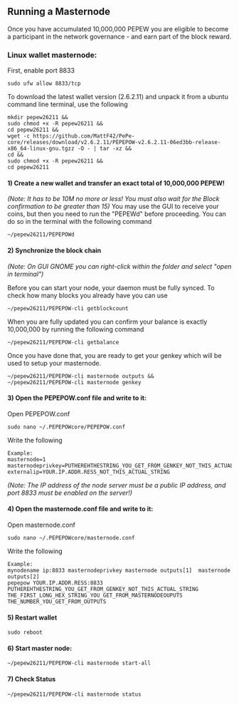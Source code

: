 ## Running a Masternode

Once you have accumulated 10,000,000 PEPEW you are eligible to become a participant in the network governance - and earn part of the block reward. 

### Linux wallet masternode:
First, enable port 8833
```
sudo ufw allow 8833/tcp
```

To download the latest wallet version (2.6.2.11) and unpack it from a ubuntu command line terminal, use the following
```
mkdir pepew26211 &&
sudo chmod +x -R pepew26211 &&
cd pepew26211 &&
wget -c https://github.com/MattF42/PePe-core/releases/download/v2.6.2.11/PEPEPOW-v2.6.2.11-06ed3bb-release-x86_64-linux-gnu.tgzz -O - | tar -xz &&
cd &&
sudo chmod +x -R pepew26211 &&
cd pepew26211
```

#### **1) Create a new wallet and transfer an exact total of 10,000,000 PEPEW!**
*(Note: It has to be 10M no more or less! You must also wait for the Block confirmation to be greater than 15)*
You may use the GUI to receive your coins, but then you need to run the "PEPEWd" before proceeding. You can do so in the terminal with the following command
```
~/pepew26211/PEPEPOWd
```

#### **2) Synchronize the block chain**
*(Note: On GUI GNOME you can right-click within the folder and select "open in terminal")*

Before you can start your node, your daemon must be fully synced. To check how many blocks you already have you can use 
```
~/pepew26211/PEPEPOW-cli getblockcount
```

When you are fully updated you can confirm your balance is exactly 10,000,000 by running the following command
```
~/pepew26211/PEPEPOW-cli getbalance
```

Once you have done that, you are ready to get your genkey which will be used to setup your masternode.
```
~/pepew26211/PEPEPOW-cli masternode outputs &&
~/pepew26211/PEPEPOW-cli masternode genkey
```

#### **3) Open the PEPEPOW.conf file and write to it:**

Open PEPEPOW.conf
```
sudo nano ~/.PEPEPOWcore/PEPEPOW.conf
```

Write the following
```
Example:
masternode=1
masternodeprivkey=PUTHEREHTHESTRING_YOU_GET_FROM_GENKEY_NOT_THIS_ACTUAL_STRING
externalip=YOUR.IP.ADDR.RESS_NOT_THIS_ACTUAL_STRING
```
*(Note: The IP address of the node server must be a public IP address, and port 8833 must be enabled on the server!)*

#### **4) Open the masternode.conf file and write to it:**

Open masternode.conf
```
sudo nano ~/.PEPEPOWcore/masternode.conf
```

Write the following
```
Example:
mynodename ip:8833 masternodeprivkey masternode outputs[1]  masternode outputs[2]
pepepow YOUR.IP.ADDR.RESS:8833 PUTHEREHTHESTRING_YOU_GET_FROM_GENKEY_NOT_THIS_ACTUAL_STRING THE_FIRST_LONG_HEX_STRING_YOU_GET_FROM_MASTERNODEOUPUTS  THE_NUMBER_YOU_GET_FROM_OUTPUTS
```

#### **5) Restart wallet**
```
sudo reboot
```

#### **6) Start master node:**
```
~/pepew26211/PEPEPOW-cli masternode start-all
```

#### **7) Check Status**
```
~/pepew26211/PEPEPOW-cli masternode status
```
